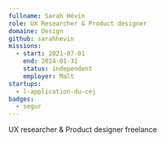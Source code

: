 ```yaml
---
fullname: Sarah Hévin
role: UX Researcher & Product designer
domaine: Design
github: sarahhevin
missions:
  - start: 2021-07-01
    end: 2024-01-31
    status: independent
    employer: Malt
startups:
  - l-application-du-cej
badges:
  - segur
---
```

UX researcher & Product designer freelance
